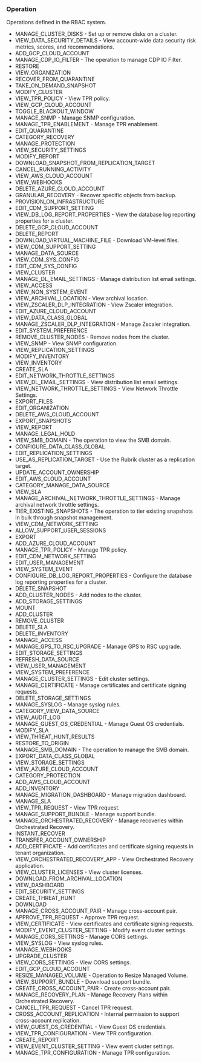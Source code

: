 ### Operation
Operations defined in the RBAC system.

- MANAGE_CLUSTER_DISKS - Set up or remove disks on a cluster.
- VIEW_DATA_SECURITY_DETAILS - View account-wide data security risk metrics, scores, and recommendations.
- ADD_GCP_CLOUD_ACCOUNT
- MANAGE_CDP_IO_FILTER - The operation to manage CDP IO Filter.
- RESTORE
- VIEW_ORGANIZATION
- RECOVER_FROM_QUARANTINE
- TAKE_ON_DEMAND_SNAPSHOT
- MODIFY_CLUSTER
- VIEW_TPR_POLICY - View TPR policy.
- VIEW_GCP_CLOUD_ACCOUNT
- TOGGLE_BLACKOUT_WINDOW
- MANAGE_SNMP - Manage SNMP configuration.
- MANAGE_TPR_ENABLEMENT - Manage TPR enablement.
- EDIT_QUARANTINE
- CATEGORY_RECOVERY
- MANAGE_PROTECTION
- VIEW_SECURITY_SETTINGS
- MODIFY_REPORT
- DOWNLOAD_SNAPSHOT_FROM_REPLICATION_TARGET
- CANCEL_RUNNING_ACTIVITY
- VIEW_AWS_CLOUD_ACCOUNT
- VIEW_WEBHOOKS
- DELETE_AZURE_CLOUD_ACCOUNT
- GRANULAR_RECOVERY - Recover specific objects from backup.
- PROVISION_ON_INFRASTRUCTURE
- EDIT_CDM_SUPPORT_SETTING
- VIEW_DB_LOG_REPORT_PROPERTIES - View the database log reporting properties for a cluster.
- DELETE_GCP_CLOUD_ACCOUNT
- DELETE_REPORT
- DOWNLOAD_VIRTUAL_MACHINE_FILE - Download VM-level files.
- VIEW_CDM_SUPPORT_SETTING
- MANAGE_DATA_SOURCE
- VIEW_CDM_SYS_CONFIG
- EDIT_CDM_SYS_CONFIG
- VIEW_CLUSTER
- MANAGE_DL_EMAIL_SETTINGS - Manage distribution list email settings.
- VIEW_ACCESS
- VIEW_NON_SYSTEM_EVENT
- VIEW_ARCHIVAL_LOCATION - View archival location.
- VIEW_ZSCALER_DLP_INTEGRATION - View Zscaler integration.
- EDIT_AZURE_CLOUD_ACCOUNT
- VIEW_DATA_CLASS_GLOBAL
- MANAGE_ZSCALER_DLP_INTEGRATION - Manage Zscaler integration.
- EDIT_SYSTEM_PREFERENCE
- REMOVE_CLUSTER_NODES - Remove nodes from the cluster.
- VIEW_SNMP - View SNMP configuration.
- VIEW_REPLICATION_SETTINGS
- MODIFY_INVENTORY
- VIEW_INVENTORY
- CREATE_SLA
- EDIT_NETWORK_THROTTLE_SETTINGS
- VIEW_DL_EMAIL_SETTINGS - View distribution list email settings.
- VIEW_NETWORK_THROTTLE_SETTINGS - View Network Throttle Settings.
- EXPORT_FILES
- EDIT_ORGANIZATION
- DELETE_AWS_CLOUD_ACCOUNT
- EXPORT_SNAPSHOTS
- VIEW_REPORT
- MANAGE_LEGAL_HOLD
- VIEW_SMB_DOMAIN - The operation to view the SMB domain.
- CONFIGURE_DATA_CLASS_GLOBAL
- EDIT_REPLICATION_SETTINGS
- USE_AS_REPLICATION_TARGET - Use the Rubrik cluster as a replication target.
- UPDATE_ACCOUNT_OWNERSHIP
- EDIT_AWS_CLOUD_ACCOUNT
- CATEGORY_MANAGE_DATA_SOURCE
- VIEW_SLA
- MANAGE_ARCHIVAL_NETWORK_THROTTLE_SETTINGS - Manage archival network throttle settings.
- TIER_EXISTING_SNAPSHOTS - The operation to tier existing snapshots in bulk through snapshot management.
- VIEW_CDM_NETWORK_SETTING
- ALLOW_SUPPORT_USER_SESSIONS
- EXPORT
- ADD_AZURE_CLOUD_ACCOUNT
- MANAGE_TPR_POLICY - Manage TPR policy.
- EDIT_CDM_NETWORK_SETTING
- EDIT_USER_MANAGEMENT
- VIEW_SYSTEM_EVENT
- CONFIGURE_DB_LOG_REPORT_PROPERTIES - Configure the database log reporting properties for a cluster.
- DELETE_SNAPSHOT
- ADD_CLUSTER_NODES - Add nodes to the cluster.
- ADD_STORAGE_SETTINGS
- MOUNT
- ADD_CLUSTER
- REMOVE_CLUSTER
- DELETE_SLA
- DELETE_INVENTORY
- MANAGE_ACCESS
- MANAGE_GPS_TO_RSC_UPGRADE - Manage GPS to RSC upgrade.
- EDIT_STORAGE_SETTINGS
- REFRESH_DATA_SOURCE
- VIEW_USER_MANAGEMENT
- VIEW_SYSTEM_PREFERENCE
- MANAGE_CLUSTER_SETTINGS - Edit cluster settings.
- MANAGE_CERTIFICATE - Manage certificates and certificate signing requests.
- DELETE_STORAGE_SETTINGS
- MANAGE_SYSLOG - Manage syslog rules.
- CATEGORY_VIEW_DATA_SOURCE
- VIEW_AUDIT_LOG
- MANAGE_GUEST_OS_CREDENTIAL - Manage Guest OS credentials.
- MODIFY_SLA
- VIEW_THREAT_HUNT_RESULTS
- RESTORE_TO_ORIGIN
- MANAGE_SMB_DOMAIN - The operation to manage the SMB domain.
- EXPORT_DATA_CLASS_GLOBAL
- VIEW_STORAGE_SETTINGS
- VIEW_AZURE_CLOUD_ACCOUNT
- CATEGORY_PROTECTION
- ADD_AWS_CLOUD_ACCOUNT
- ADD_INVENTORY
- MANAGE_MIGRATION_DASHBOARD - Manage migration dashboard.
- MANAGE_SLA
- VIEW_TPR_REQUEST - View TPR request.
- MANAGE_SUPPORT_BUNDLE - Manage support bundle.
- MANAGE_ORCHESTRATED_RECOVERY - Manage recoveries within Orchestrated Recovery.
- INSTANT_RECOVER
- TRANSFER_ACCOUNT_OWNERSHIP
- ADD_CERTIFICATE - Add certificates and certificate signing requests in tenant organization.
- VIEW_ORCHESTRATED_RECOVERY_APP - View Orchestrated Recovery application.
- VIEW_CLUSTER_LICENSES - View cluster licenses.
- DOWNLOAD_FROM_ARCHIVAL_LOCATION
- VIEW_DASHBOARD
- EDIT_SECURITY_SETTINGS
- CREATE_THREAT_HUNT
- DOWNLOAD
- MANAGE_CROSS_ACCOUNT_PAIR - Manage cross-account pair.
- APPROVE_TPR_REQUEST - Approve TPR request.
- VIEW_CERTIFICATE - View certificates and certificate signing requests.
- MODIFY_EVENT_CLUSTER_SETTING - Modify event cluster settings.
- MANAGE_CORS_SETTINGS - Manage CORS settings.
- VIEW_SYSLOG - View syslog rules.
- MANAGE_WEBHOOKS
- UPGRADE_CLUSTER
- VIEW_CORS_SETTINGS - View CORS settings.
- EDIT_GCP_CLOUD_ACCOUNT
- RESIZE_MANAGED_VOLUME - Operation to Resize Managed Volume.
- VIEW_SUPPORT_BUNDLE - Download support bundle.
- CREATE_CROSS_ACCOUNT_PAIR - Create cross-account pair.
- MANAGE_RECOVERY_PLAN - Manage Recovery Plans within Orchestrated Recovery.
- CANCEL_TPR_REQUEST - Cancel TPR request.
- CROSS_ACCOUNT_REPLICATION - Internal permission to support cross-account replication.
- VIEW_GUEST_OS_CREDENTIAL - View Guest OS credentials.
- VIEW_TPR_CONFIGURATION - View TPR configuration.
- CREATE_REPORT
- VIEW_EVENT_CLUSTER_SETTING - View event cluster settings.
- MANAGE_TPR_CONFIGURATION - Manage TPR configuration.
